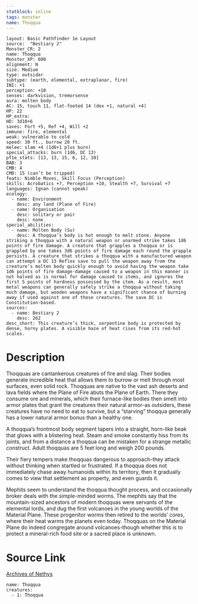 ```yaml
---
statblock: inline
tags: monster
name: Thoqqua
---
```

```statblock
layout: Basic Pathfinder 1e Layout
source:  "Bestiary 2"
Monster_CR: 2
name: Thoqqua
Monster_XP: 600
alignment: N
size: Medium
type: outsider
subtype: (earth, elemental, extraplanar, fire)
INI: +1
perception: +10
senses: darkvision, tremorsense
aura: molten body
AC: 15, touch 11, flat-footed 14 (dex +1, natural +4)
HP: 22
HP_extra: 
HD: 3d10+6
saves: Fort +5, Ref +4, Will +2
immune: fire, elemental
weak: vulnerable to cold
speed: 30 ft., burrow 20 ft.
melee: slam +4 (1d6+1 plus burn)
special_attacks: burn (1d6, DC 13)
pf1e_stats: [13, 13, 15, 6, 12, 10]
BAB: 3
CMB: 4
CMD: 15 (can’t be tripped)
feats: Nimble Moves, Skill Focus (Perception)
skills: Acrobatics +7, Perception +10, Stealth +7, Survival +7
languages: Ignan (cannot speak)
ecology:
  - name: Environment
    desc: any land (Plane of Fire)
  - name: Organisation
    desc: solitary or pair
    desc: none
special_abilities:
  - name: Molten Body (Su)
    desc: A thoqqua’s body is hot enough to melt stone. Anyone striking a thoqqua with a natural weapon or unarmed strike takes 1d6 points of fire damage. A creature that grapples a thoqqua or is grappled by one takes 3d6 points of fire damage each round the grapple persists. A creature that strikes a thoqqua with a manufactured weapon can attempt a DC 13 Reflex save to pull the weapon away from the creature’s molten body quickly enough to avoid having the weapon take 1d6 points of fire damage-damage caused to a weapon in this manner is not halved as is normal for damage caused to items, and ignores the first 5 points of hardness possessed by the item. As a result, most metal weapons can generally safely strike a thoqqua without taking much damage, but wooden weapons have a significant chance of burning away if used against one of these creatures. The save DC is Constitution-based.
sources:
  - name: Bestiary 2
    desc: 262
desc_short: This creature’s thick, serpentine body is protected by dense, horny plates. A visible haze of heat rises from its red-hot scales.
```
# Description
Thoqquas are cantankerous creatures of fire and slag. Their bodies generate incredible heat that allows them to burrow or melt through most surfaces, even solid rock. Thoqquas are native to the vast ash deserts and lava fields where the Plane of Fire abuts the Plane of Earth. There they consume ore and minerals, which their furnace-like bodies then smelt into armor plates that grant the creatures their natural armor-as outsiders, these creatures have no need to eat to survive, but a “starving” thoqqua generally has a lower natural armor bonus than a healthy one.

A thoqqua’s frontmost body segment tapers into a straight, horn-like beak that glows with a blistering heat. Steam and smoke constantly hiss from its joints, and from a distance a thoqqua can be mistaken for a strange metallic construct. Adult thoqquas are 5 feet long and weigh 200 pounds.

Their fiery tempers make thoqquas dangerous to approach-they attack without thinking when startled or frustrated. If a thoqqua does not immediately chase away humanoids within its territory, then it gradually comes to view that settlement as property, and even guards it.

Mephits seem to understand the thoqqua thought process, and occasionally broker deals with the simple-minded worms. The mephits say that the mountain-sized ancestors of modern thoqquas were servants of the elemental lords, and dug the first volcanoes in the young worlds of the Material Plane. These progenitor worms then retired to the worlds’ cores, where their heat warms the planets even today. Thoqquas on the Material Plane do indeed congregate around volcanoes-though whether this is to protect a mineral-rich food site or a sacred place is unknown.
# Source Link
[Archives of Nethys](https://aonprd.com/MonsterDisplay.aspx?ItemName=Thoqqua)
```encounter-table
name: Thoqqua
creatures:
  - 1: Thoqqua
```
